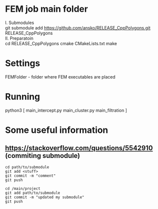 # FEM job main folder

I. Submodules  
git submodule add https://github.com/ansko/RELEASE_CppPolygons.git RELEASE_CppPolygons  
II. Preparatoin  
cd RELEASE_CppPolygons
cmake CMakeLists.txt
make


# Settings

FEMFolder - folder where FEM executables are placed


# Running

python3 [ main_intercept.py main_cluster.py main_filtration ]

# Some useful information

## https://stackoverflow.com/questions/5542910 (commiting submodule)

    cd path/to/submodule
    git add <stuff>
    git commit -m "comment"
    git push

    cd /main/project
    git add path/to/submodule
    git commit -m "updated my submodule"
    git push
